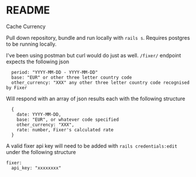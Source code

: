 # README

Cache Currency

Pull down repository, bundle and run locally with `rails s`. Requires postgres to be running locally.

I've been using postman but curl would do just as well. 
`/fixer/` endpoint expects the following json

```
  period: "YYYY-MM-DD - YYYY-MM-DD"
  base: "EUR" or other three letter country code
  other_currency: "XXX" any other three letter country code recognised by Fixer
```

Will respond with an array of json results each with the following structure

```
  {
    date: YYYY-MM-DD,
    base: "EUR", or whatever code specified
    other_currency: "XXX",
    rate: number, Fixer's calculated rate
  } 
```

A valid fixer api key will need to be added with `rails credentials:edit` under the following structure

```
fixer:
  api_key: "xxxxxxxx"
```


